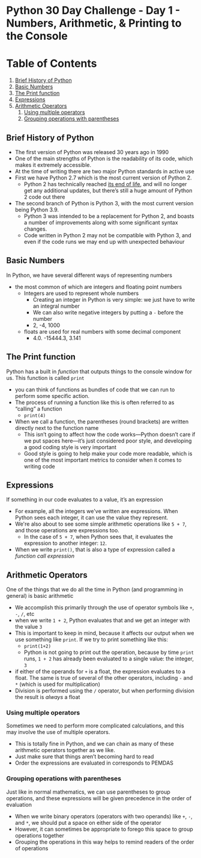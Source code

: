 # Python 30 Day Challenge - Day 1 - Numbers, Arithmetic, & Printing to the Console

# Table of Contents

1. [Brief History of Python](craftdocs://open?blockId=3277565F-948F-4938-AE6D-D3654E829AC8&spaceId=d367a179-adcb-7ce8-0b02-ba52d2a7c917)
2. [Basic Numbers](craftdocs://open?blockId=29AB62E8-D58A-455C-AFFB-44135B5B44CE&spaceId=d367a179-adcb-7ce8-0b02-ba52d2a7c917)
3. [The Print function](craftdocs://open?blockId=2D32D5C3-43CB-44C3-83F5-2A455B08DCE7&spaceId=d367a179-adcb-7ce8-0b02-ba52d2a7c917)
4. [Expressions](craftdocs://open?blockId=73C2C9B8-825D-4663-9B4C-D2B9729ACCB1&spaceId=d367a179-adcb-7ce8-0b02-ba52d2a7c917)
5. [Arithmetic Operators](craftdocs://open?blockId=438E3AC5-D053-4741-9EAF-6D9107745F34&spaceId=d367a179-adcb-7ce8-0b02-ba52d2a7c917)
   1. [Using multiple operators](craftdocs://open?blockId=57FC43AD-5B3C-4263-93FF-3A95CB5C1650&spaceId=d367a179-adcb-7ce8-0b02-ba52d2a7c917)
   2. [Grouping operations with parentheses](craftdocs://open?blockId=730EC592-BDEE-4B1A-B5DE-0D544F2EEA4D&spaceId=d367a179-adcb-7ce8-0b02-ba52d2a7c917)

## Brief History of Python

- The first version of Python was released 30 years ago in 1990
- One of the main strengths of Python is the readability of its code, which makes it extremely accessible.
- At the time of writing there are two major Python standards in active use
- First we have Python 2.7 which is the most current version of Python 2.
   - Python 2 has technically reached [its end of life](https://www.python.org/doc/sunset-python-2/), and will no longer get any additional updates, but there’s still a huge amount of Python 2 code out there
- The second branch of Python is Python 3, with the most current version being Python 3.9.
   - Python 3 was intended to be a replacement for Python 2, and boasts a number of improvements along with some significant syntax changes.
   - Code written in Python 2 may not be compatible with Python 3, and even if the code runs we may end up with unexpected behaviour

## Basic Numbers

In Python, we have several different ways of representing numbers

- the most common of which are integers and floating point numbers
   - Integers are used to represent whole numbers
      - Creating an integer in Python is very simple: we just have to write an integral number
      - We can also write negative integers by putting a `-` before the number
      - 2, -4, 1000
   - floats are used for real numbers with some decimal component
      - 4.0. -15444.3, 3.141

## The Print function

Python has a built in *function* that outputs things to the console window for us. This function is called `print`

- you can think of functions as bundles of code that we can run to perform some specific action.
- The process of running a function like this is often referred to as “calling” a function
   - `print(4)`
- When we call a function, the parentheses (round brackets) are written directly next to the function name
   - This isn’t going to affect how the code works—Python doesn’t care if we put spaces here—it’s just considered poor style, and developing a good coding style is very important
   - Good style is going to help make your code more readable, which is one of the most important metrics to consider when it comes to writing code

## Expressions

If something in our code evaluates to a value, it’s an expression

- For example, all the integers we've written are expressions. When Python sees each integer, it can use the value they represent.
- We're also about to see some simple arithmetic operations like `5 + 7`, and those operations are expressions too.
   - In the case of `5 + 7`, when Python sees that, it evaluates the expression to another integer: `12`.
- When we write `print()`, that is also a type of expression called a *function call expression*

## Arithmetic Operators

One of the things that we do all the time in Python (and programming in general) is basic arithmetic

- We accomplish this primarily through the use of operator symbols like `+`, `-`, `/`, etc
- when we write `1 + 2`, Python evaluates that and we get an integer with the value `3`
- This is important to keep in mind, because it affects our output when we use something like `print`. If we try to print something like this:
   - `print(1+2)`
   - Python is not going to print out the operation, because by time `print` runs, `1 + 2` has already been evaluated to a single value: the integer, `3`
- if either of the operands for `+` is a float, the expression evaluates to a float. The same is true of several of the other operators, including `-` and `*` (which is used for multiplication)
- Division is performed using the `/` operator, but when performing division the result is *always* a float

### Using multiple operators

Sometimes we need to perform more complicated calculations, and this may involve the use of multiple operators.

- This is totally fine in Python, and we can chain as many of these arithmetic operators together as we like.
- Just make sure that things aren’t becoming hard to read
- Order the expressions are evaluated in corresponds to PEMDAS

### Grouping operations with parentheses

Just like in normal mathematics, we can use parentheses to group operations, and these expressions will be given precedence in the order of evaluation

- When we write binary operators (operators with two operands) like `+`, `-`, and `*`, we should put a space on either side of the operator
- However, it can sometimes be appropriate to forego this space to group operations together
- Grouping the operations in this way helps to remind readers of the order of operations


